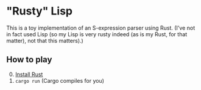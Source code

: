 # "Rusty" Lisp

This is a toy implementation of an S-expression parser using Rust. (I've not in fact used Lisp (so my Lisp is very rusty indeed (as is my Rust, for that matter), not that this matters).)

## How to play
0. [Install Rust](https://www.rust-lang.org/en-US/install.html)
1. ```cargo run``` (Cargo compiles for you)
